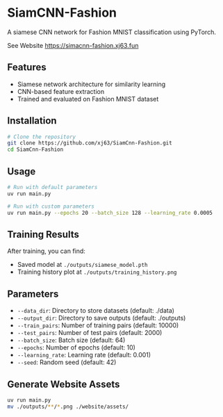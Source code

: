 # SiamCNN-Fashion

A siamese CNN network for Fashion MNIST classification using PyTorch.

See Website <https://simacnn-fashion.xj63.fun>

## Features

- Siamese network architecture for similarity learning
- CNN-based feature extraction
- Trained and evaluated on Fashion MNIST dataset

## Installation

```bash
# Clone the repository
git clone https://github.com/xj63/SiamCnn-Fashion.git
cd SiamCnn-Fashion
```

## Usage

```bash
# Run with default parameters
uv run main.py

# Run with custom parameters
uv run main.py --epochs 20 --batch_size 128 --learning_rate 0.0005
```

## Training Results

After training, you can find:
- Saved model at `./outputs/siamese_model.pth`
- Training history plot at `./outputs/training_history.png`

## Parameters

- `--data_dir`: Directory to store datasets (default: ./data)
- `--output_dir`: Directory to save outputs (default: ./outputs)
- `--train_pairs`: Number of training pairs (default: 10000)
- `--test_pairs`: Number of test pairs (default: 2000)
- `--batch_size`: Batch size (default: 64)
- `--epochs`: Number of epochs (default: 10)
- `--learning_rate`: Learning rate (default: 0.001)
- `--seed`: Random seed (default: 42)

## Generate Website Assets

```bash
uv run main.py
mv ./outputs/**/*.png ./website/assets/
```
